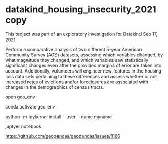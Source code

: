 # datakind_housing_insecurity_2021 copy

This project was part of an exploratory investigation for Datakind Sep 17, 2021. 

Perform a comparative analysis of two different 5-year American Community Survey (ACS) datasets, assessing which variables changed, by what magnitude they changed, and which variables saw statistically significant changes even after the provided margins of error are taken into account. Additionally, volunteers will engineer new features in the housing loss data sets pertaining to these differences and assess whether or not increased rates of evictions and/or foreclosures are associated with changes in the demographics of census tracts. 


open geo_env 

conda activate geo_env

python -m ipykernel install --user --name myname 

juptyer notebook


https://github.com/geopandas/geopandas/issues/1166
